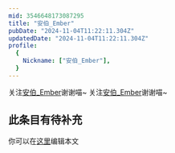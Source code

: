 ```yaml
---
mid: 3546648173087295
title: "安伯_Ember"
pubDate: "2024-11-04T11:22:11.304Z"
updatedDate: "2024-11-04T11:22:11.304Z"
profile:
  {
    Nickname: ["安伯_Ember"],
  }
---
```


关注[安伯_Ember](https://space.bilibili.com/3546648173087295)谢谢喵~ 关注[安伯_Ember](https://space.bilibili.com/3546648173087295)谢谢喵~

## 此条目有待补充
你可以在[这里](https://github.com/Yuhanawa/VTuber.ICU-Content/edit/master/v/安伯_Ember/index.md)编辑本文

